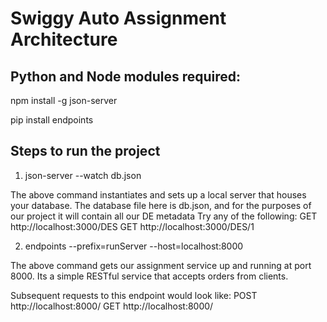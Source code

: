 # Swiggy Auto Assignment Architecture

## Python and Node modules required:

npm install -g json-server

pip install endpoints

## Steps to run the project
1) json-server --watch db.json

The above command instantiates and sets up a local server that houses your database. The database file here is db.json, and for the purposes of our project it will contain all our DE metadata
  Try any of the following:
  GET http://localhost:3000/DES
  GET http://localhost:3000/DES/1

2) endpoints --prefix=runServer --host=localhost:8000

The above command gets our assignment service up and running at port 8000. Its a simple RESTful service that accepts orders from clients.

Subsequent requests to this endpoint would look like:
  POST http://localhost:8000/
  GET http://localhost:8000/
